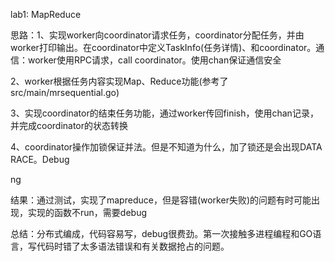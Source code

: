 lab1: MapReduce

思路：1、实现worker向coordinator请求任务，coordinator分配任务，并由worker打印输出。在coordinator中定义TaskInfo(任务详情)、和coordinator。通信：worker使用RPC请求，call coordinator。使用chan保证通信安全

​			2、worker根据任务内容实现Map、Reduce功能(参考了src/main/mrsequential.go)

​			3、实现coordinator的结束任务功能，通过worker传回finish，使用chan记录，并完成coordinator的状态转换

​			4、coordinator操作加锁保证并法。但是不知道为什么，加了锁还是会出现DATA RACE。Debug

ng

结果：通过测试，实现了mapreduce，但是容错(worker失败)的问题有时可能出现，实现的函数不run，需要debug

总结：分布式编成，代码容易写，debug很费劲。第一次接触多进程编程和GO语言，写代码时错了太多语法错误和有关数据抢占的问题。